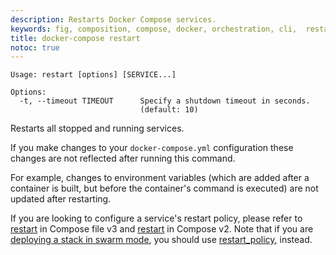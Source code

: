 ```yaml
---
description: Restarts Docker Compose services.
keywords: fig, composition, compose, docker, orchestration, cli,  restart
title: docker-compose restart
notoc: true
---
```


```
Usage: restart [options] [SERVICE...]

Options:
  -t, --timeout TIMEOUT      Specify a shutdown timeout in seconds.
                             (default: 10)
```

Restarts all stopped and running services.

If you make changes to your `docker-compose.yml` configuration these changes are not reflected after running this command.

For example, changes to environment variables (which are added after a container is built, but before the container's command is executed) are not updated after restarting.

If you are looking to configure a service's restart policy, please refer to
[restart](../compose-file/index.md#restart) in Compose file v3 and
[restart](../compose-file/compose-file-v2.md#restart) in Compose v2. Note that if
you are [deploying a stack in swarm mode](../../engine/reference/commandline/stack_deploy.md),
you should use [restart_policy](../compose-file/index.md#restart), instead.
